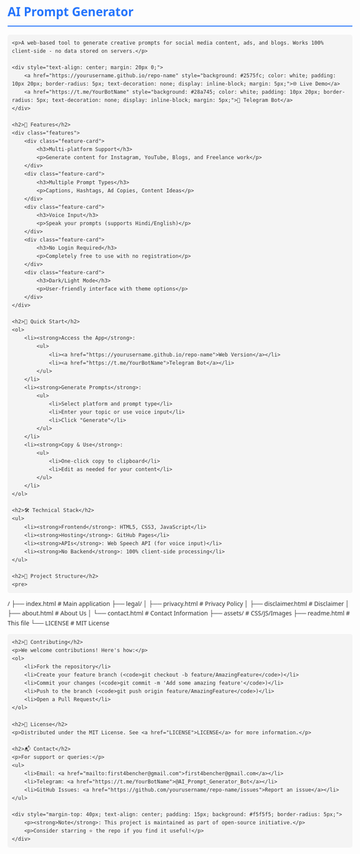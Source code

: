 <!DOCTYPE html>
<html lang="en">
<head>
    <meta charset="UTF-8">
    <meta name="viewport" content="width=device-width, initial-scale=1.0">
    <title>AI Prompt Generator - README</title>
    <style>
        body {
            font-family: 'Segoe UI', Tahoma, Geneva, Verdana, sans-serif;
            line-height: 1.6;
            max-width: 800px;
            margin: 0 auto;
            padding: 20px;
            color: #333;
        }
        h1 {
            color: #2575fc;
            border-bottom: 2px solid #2575fc;
            padding-bottom: 10px;
        }
        h2 {
            color: #6a11cb;
            margin-top: 25px;
        }
        .badge {
            display: inline-block;
            background: #6a11cb;
            color: white;
            padding: 3px 8px;
            border-radius: 4px;
            font-size: 0.9em;
            margin-right: 5px;
        }
        code {
            background: #f4f4f4;
            padding: 2px 5px;
            border-radius: 3px;
            font-family: monospace;
        }
        pre {
            background: #f4f4f4;
            padding: 10px;
            border-radius: 5px;
            overflow-x: auto;
        }
        a {
            color: #2575fc;
            text-decoration: none;
        }
        a:hover {
            text-decoration: underline;
        }
        .features {
            display: grid;
            grid-template-columns: repeat(auto-fit, minmax(250px, 1fr));
            gap: 15px;
            margin: 20px 0;
        }
        .feature-card {
            background: #f9f9f9;
            padding: 15px;
            border-radius: 8px;
            border-left: 4px solid #6a11cb;
        }
    </style>
</head>
<body>
    <h1>AI Prompt Generator</h1>
    
    <p>A web-based tool to generate creative prompts for social media content, ads, and blogs. Works 100% client-side - no data stored on servers.</p>
    
    <div style="text-align: center; margin: 20px 0;">
        <a href="https://yourusername.github.io/repo-name" style="background: #2575fc; color: white; padding: 10px 20px; border-radius: 5px; text-decoration: none; display: inline-block; margin: 5px;">🌐 Live Demo</a>
        <a href="https://t.me/YourBotName" style="background: #28a745; color: white; padding: 10px 20px; border-radius: 5px; text-decoration: none; display: inline-block; margin: 5px;">🤖 Telegram Bot</a>
    </div>

    <h2>🌟 Features</h2>
    <div class="features">
        <div class="feature-card">
            <h3>Multi-platform Support</h3>
            <p>Generate content for Instagram, YouTube, Blogs, and Freelance work</p>
        </div>
        <div class="feature-card">
            <h3>Multiple Prompt Types</h3>
            <p>Captions, Hashtags, Ad Copies, Content Ideas</p>
        </div>
        <div class="feature-card">
            <h3>Voice Input</h3>
            <p>Speak your prompts (supports Hindi/English)</p>
        </div>
        <div class="feature-card">
            <h3>No Login Required</h3>
            <p>Completely free to use with no registration</p>
        </div>
        <div class="feature-card">
            <h3>Dark/Light Mode</h3>
            <p>User-friendly interface with theme options</p>
        </div>
    </div>

    <h2>🚀 Quick Start</h2>
    <ol>
        <li><strong>Access the App</strong>:
            <ul>
                <li><a href="https://yourusername.github.io/repo-name">Web Version</a></li>
                <li><a href="https://t.me/YourBotName">Telegram Bot</a></li>
            </ul>
        </li>
        <li><strong>Generate Prompts</strong>:
            <ul>
                <li>Select platform and prompt type</li>
                <li>Enter your topic or use voice input</li>
                <li>Click "Generate"</li>
            </ul>
        </li>
        <li><strong>Copy & Use</strong>:
            <ul>
                <li>One-click copy to clipboard</li>
                <li>Edit as needed for your content</li>
            </ul>
        </li>
    </ol>

    <h2>🛠️ Technical Stack</h2>
    <ul>
        <li><strong>Frontend</strong>: HTML5, CSS3, JavaScript</li>
        <li><strong>Hosting</strong>: GitHub Pages</li>
        <li><strong>APIs</strong>: Web Speech API (for voice input)</li>
        <li><strong>No Backend</strong>: 100% client-side processing</li>
    </ul>

    <h2>📂 Project Structure</h2>
    <pre>
/
├── index.html          # Main application
├── legal/
│   ├── privacy.html    # Privacy Policy
│   ├── disclaimer.html # Disclaimer
│   ├── about.html      # About Us
│   └── contact.html    # Contact Information
├── assets/             # CSS/JS/Images
├── readme.html         # This file
└── LICENSE             # MIT License
    </pre>

    <h2>🤝 Contributing</h2>
    <p>We welcome contributions! Here's how:</p>
    <ol>
        <li>Fork the repository</li>
        <li>Create your feature branch (<code>git checkout -b feature/AmazingFeature</code>)</li>
        <li>Commit your changes (<code>git commit -m 'Add some amazing feature'</code>)</li>
        <li>Push to the branch (<code>git push origin feature/AmazingFeature</code>)</li>
        <li>Open a Pull Request</li>
    </ol>

    <h2>📜 License</h2>
    <p>Distributed under the MIT License. See <a href="LICENSE">LICENSE</a> for more information.</p>

    <h2>📬 Contact</h2>
    <p>For support or queries:</p>
    <ul>
        <li>Email: <a href="mailto:first4bencher@gmail.com">first4bencher@gmail.com</a></li>
        <li>Telegram: <a href="https://t.me/YourBotName">@AI_Prompt_Generator_Bot</a></li>
        <li>GitHub Issues: <a href="https://github.com/yourusername/repo-name/issues">Report an issue</a></li>
    </ul>

    <div style="margin-top: 40px; text-align: center; padding: 15px; background: #f5f5f5; border-radius: 5px;">
        <p><strong>Note</strong>: This project is maintained as part of open-source initiative.</p>
        <p>Consider starring ⭐ the repo if you find it useful!</p>
    </div>
</body>
</html>
